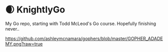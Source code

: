 # :waxing_crescent_moon: KnightlyGo

My Go repo, starting with Todd McLeod's Go course. Hopefully finishing never..

https://github.com/ashleymcnamara/gophers/blob/master/GOPHER_ADADEMY.png?raw=true
